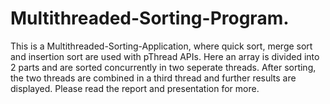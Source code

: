 # Multithreaded-Sorting-Program.
This is a Multithreaded-Sorting-Application, where quick sort, merge sort and insertion sort are used with pThread APIs. Here an array is divided into 2 parts and are sorted concurrently in two seperate threads. After sorting, the two threads are combined in a third thread and further results are displayed. Please read the report and presentation for more.
